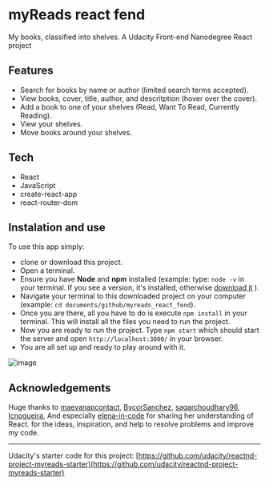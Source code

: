 # myReads react fend
My books, classified into shelves. A Udacity Front-end Nanodegree React project

## Features

+ Search for books by name or author (limited search terms accepted).
+ View books, cover, title, author, and descritption (hover over the cover).
+ Add a book to one of your shelves (Read, Want To Read, Currently Reading).
+ View your shelves.
+ Move books around your shelves.

## Tech

+ React
+ JavaScript
+ create-react-app
+ react-router-dom

## Instalation and use

To use this app simply: 
+ clone or download this project.
+ Open a terminal.
+ Ensure you have **Node** and **npm** installed (example: type: `node -v` in your terminal. If you see a version, it's installed, otherwise [download it](https://nodejs.org/en/download/) ).
+ Navigate your terminal to this downloaded project on your computer (example: `cd documents/github/myreads_react_fend`).
+ Once you are there, all you have to do is execute `npm install` in your terminal. This will install all the files you need to run the project.
+ Now you are ready to run the project. Type `npm start` which should start the server and open `http://localhost:3000/` in your browser.
+ You are all set up and ready to play around with it.

![image](https://user-images.githubusercontent.com/29199184/43993662-6f32b76a-9d91-11e8-9e25-56fd56e4f0a2.png)

## Acknowledgements

Huge thanks to 
[maevanapcontact](https://github.com/maevanapcontact/fend-my-reads),
[BycorSanchez](https://github.com/BycorSanchez/my-reads),
[sagarchoudhary96](https://github.com/sagarchoudhary96/My-Reads),
[lcnogueira](https://github.com/lcnogueira/react-my-reads-project),
And especially [elena-in-code](https://github.com/elena-in-code/My-Reads) for sharing her understanding of React.
for the ideas, inspiration, and help to resolve problems and improve my code.

____

Udacity's starter code for this project: [https://github.com/udacity/reactnd-project-myreads-starter](https://github.com/udacity/reactnd-project-myreads-starter)
